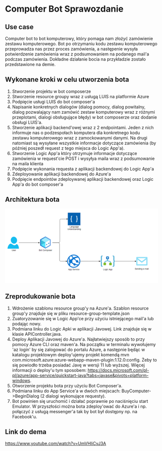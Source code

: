 # Computer Bot Sprawozdanie

## Use case

Computer bot to bot komputerowy, który pomaga nam złożyć zamówienie zestawu komputerowego. Bot po otrzymaniu kodu zestawu komputerowego przeprowadza nas przez proces zamówienia, a następenie wysyła potwierdzenie zamówienia wraz z podsumowaniem na podanego mail'a podczas zamówienia. Dokładne działanie bocia na przykładzie zostało przedstawione na demie.

## Wykonane kroki w celu utworzenia bota

1. Stworzenie projektu w bot composerze
2. Stworzenie resource groupy wraz z usługą LUIS na platformie Azure
3. Podpięcie usługi LUIS do bot composer'a
4. Napisanie konkretnych dialogów (dialog pomocy, dialog powitalny, dialog pozwalający nam zamówić zestaw komputerowy wraz z różnymi przeplotami, dialogi obsługujące błędy) w bot composerze oraz dodanie obsługi LUIS'a.
5. Stworzenie aplikacji backend'owej wraz z 2 endpointami. Jeden z nich informuje nas o podzespołach komputera dla konkretnego kodu zestawu komputerowego wraz z zamockowanymi danymi. Na drugi natomiast są wysyłane wszystkie informacje dotyczące zamówienia (by później poszedł request z tego miejsca do Logic App'a).
6. Stworzenie Logic App'a który otrzymuje informacje dotyczące zamówienia w request'cie POST i wysyłya maila wraz z podsumowanie na maila klienta
7. Podpięcie wykonania requesta z aplikacji backendowej do Logic App'a
8. Zdeployowanie aplikacji backendowej do Azure'a
9. Podpięcie endpointów zdeploywanej aplikacji backendowej oraz Logic App'a do bot composer'a

## Architektura bota

![alt text](Architecture.png "Architektura bota")

## Zreprodukowanie bota

1. Wdrożenie szablonu resource group'y na Azure'a. Szablon resource group'y znajduje się w pliku resource-group-template.json
2. Zuatoryzowanie się w Logic App'ce przy użyciu istniejącego mail'a lub podając nowy.
3. Podmiana linku do Logic Apki w aplikacji Javowej. Link znajduje się w klasie APIController.java.
4. Deploy Aplikacji Javowej do Azure'a. Najłatwiejszy sposób to przy pomocy Azure CLI oraz maven'a. Na początku w terminalu wywołujemy 'az login' by się zalogować do portalu Azure, a następnie będąc w katalogu projektowym deploy'ujemy projekt komendą mvn com.microsoft.azure:azure-webapp-maven-plugin:1.12.0:config. Żeby to się powiodło trzeba posiadać Javę w wersji 11 lub wyższej. Więcej informacji o deploy'u tym sposobem: https://docs.microsoft.com/pl-pl/azure/app-service/quickstart-java?tabs=javase&pivots=platform-windows.
5. Otworzenie projektu bota przy użyciu Bot Composer'a.
6. Podmiana linku do App Service'a w dwóch miejscach: BuyComputer->BeginDialog (2 dialogi wykonujące requesty).
7. Bot powinien się uruchomić i działać poprawnie po naciśnięciu start Emulator. W przyszłości można bota zdeploy'ować do Azure'a i np. połączyć z usługą messenger'a tak by bot był dostępny np. na Facebook'u.

## Link do dema

https://www.youtube.com/watch?v=UmVHIiCvJ3A
